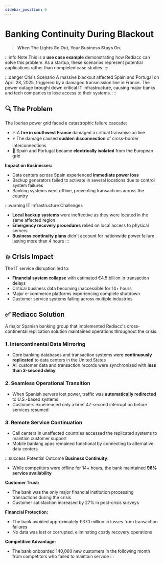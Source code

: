 ```yaml
---
sidebar_position: 6
---
```


# Banking Continuity During Blackout

> **When The Lights Go Out, Your Business Stays On.**

:::info Note
This is a **use case example** demonstrating how Rediacc can solve this problem. As a startup, these scenarios represent potential applications rather than completed case studies.
:::

:::danger Crisis Scenario
A massive blackout affected Spain and Portugal on April 28, 2025, triggered by a damaged transmission line in France. The power outage brought down critical IT infrastructure, causing major banks and tech companies to lose access to their systems.
:::

## 🔍 The Problem

The Iberian power grid faced a catastrophic failure cascade:

* 🔥 A **fire in southwest France** damaged a critical transmission line
* ⚡ The damage caused **sudden disconnection** of cross-border interconnections
* 🔄 Spain and Portugal became **electrically isolated** from the European grid

**Impact on Businesses:**
* Data centers across Spain experienced **immediate power loss**
* Backup generators failed to activate in several locations due to control system failures
* Banking systems went offline, preventing transactions across the country

:::warning IT Infrastructure Challenges
* **Local backup systems** were ineffective as they were located in the same affected region
* **Emergency recovery procedures** relied on local access to physical servers
* **Business continuity plans** didn't account for nationwide power failure lasting more than 4 hours
:::

## 💥 Crisis Impact

The IT service disruption led to:
* **Financial system collapse** with estimated €4.5 billion in transaction delays
* Critical business data becoming inaccessible for 14+ hours
* Major e-commerce platforms experiencing complete shutdown
* Customer service systems failing across multiple industries

## ✅ Rediacc Solution

A major Spanish banking group that implemented Rediacc's cross-continental replication solution maintained operations throughout the crisis:

### 1. **Intercontinental Data Mirroring**
* Core banking databases and transaction systems were **continuously replicated** to data centers in the United States
* All customer data and transaction records were synchronized with **less than 3-second delay**

### 2. **Seamless Operational Transition**
* When Spanish servers lost power, traffic was **automatically redirected** to U.S.-based systems
* Customers experienced only a brief 47-second interruption before services resumed

### 3. **Remote Service Continuation**
* Call centers in unaffected countries accessed the replicated systems to maintain customer support
* Mobile banking apps remained functional by connecting to alternative data centers

:::success Potential Outcome
**Business Continuity:**
* While competitors were offline for 14+ hours, the bank maintained **98% service availability**

**Customer Trust:**
* The bank was the only major financial institution processing transactions during the crisis
* Customer satisfaction increased by 27% in post-crisis surveys

**Financial Protection:**
* The bank avoided approximately €370 million in losses from transaction failures
* No data was lost or corrupted, eliminating costly recovery operations

**Competitive Advantage:**
* The bank onboarded 140,000 new customers in the following month from competitors who failed to maintain service
::: 